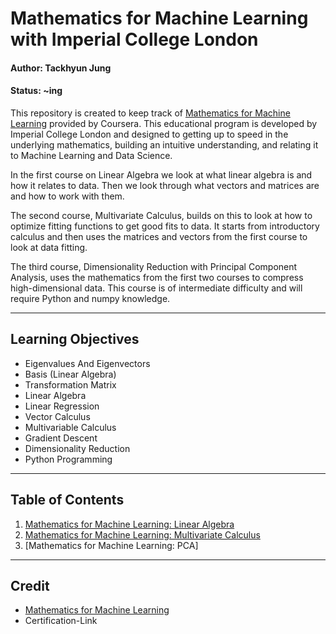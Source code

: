# Mathematics for Machine Learning with Imperial College London

#### Author: Tackhyun Jung

#### Status: ~ing

This repository is created to keep track of [Mathematics for Machine Learning](https://www.coursera.org/specializations/mathematics-machine-learning) provided by Coursera. This educational program is developed by Imperial College London and designed to getting up to speed in the underlying mathematics, building an intuitive understanding, and relating it to Machine Learning and Data Science.

In the first course on Linear Algebra we look at what linear algebra is and how it relates to data. Then we look through what vectors and matrices are and how to work with them.

The second course, Multivariate Calculus, builds on this to look at how to optimize fitting functions to get good fits to data. It starts from introductory calculus and then uses the matrices and vectors from the first course to look at data fitting.

The third course, Dimensionality Reduction with Principal Component Analysis, uses the mathematics from the first two courses to compress high-dimensional data. This course is of intermediate difficulty and will require Python and numpy knowledge.

---

## Learning Objectives
* Eigenvalues And Eigenvectors
* Basis (Linear Algebra)
* Transformation Matrix
* Linear Algebra
* Linear Regression
* Vector Calculus
* Multivariable Calculus
* Gradient Descent
* Dimensionality Reduction
* Python Programming

---

## Table of Contents

1. [Mathematics for Machine Learning: Linear Algebra](https://github.com/takhyun12/Mathematics-for-Machine-Learning/tree/main/%20Linear%20Algebra)
2. [Mathematics for Machine Learning: Multivariate Calculus](https://github.com/takhyun12/Mathematics-for-Machine-Learning/tree/main/Multivariate%20Calculus)
3. [Mathematics for Machine Learning: PCA]

---

## Credit

* [Mathematics for Machine Learning](https://www.coursera.org/specializations/mathematics-machine-learning)
* Certification-Link
